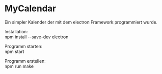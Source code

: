 # MyCalendar
Ein simpler Kalender der mit dem electron Framework programmiert wurde.

<p>Installation:<br>
npm install --save-dev electron <br>
</p>


<p>Programm starten:<br>
npm start
</p>

<p>Programm erstellen: <br>
npm run make
</p>
